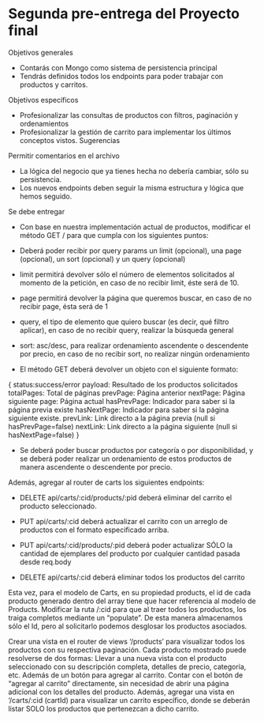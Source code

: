 # Segunda pre-entrega del Proyecto final

Objetivos generales

* Contarás con Mongo como sistema de persistencia principal
* Tendrás definidos todos los endpoints para poder trabajar con productos y carritos.

Objetivos específicos

* Profesionalizar las consultas de productos con filtros, paginación y ordenamientos
* Profesionalizar la gestión de carrito para implementar los últimos conceptos vistos.
Sugerencias

Permitir comentarios en el archivo

* La lógica del negocio que ya tienes hecha no debería cambiar, sólo su persistencia.
* Los nuevos endpoints deben seguir la misma estructura y lógica que hemos seguido.

Se debe entregar

* Con base en nuestra implementación actual de productos, modificar el método GET / para que cumpla con los siguientes puntos:

* Deberá poder recibir por query params un limit (opcional), una page (opcional), un sort (opcional) y un query (opcional)

* limit permitirá devolver sólo el número de elementos solicitados al momento de la petición, en caso de no recibir limit, éste será de 10.

* page permitirá devolver la página que queremos buscar, en caso de no recibir page, ésta será de 1

* query, el tipo de elemento que quiero buscar (es decir, qué filtro aplicar), en caso de no recibir query, realizar la búsqueda general

* sort: asc/desc, para realizar ordenamiento ascendente o descendente por precio, en caso de no recibir sort, no realizar ningún ordenamiento

* El método GET deberá devolver un objeto con el siguiente formato:

{ status:success/error payload: Resultado de los productos solicitados totalPages: Total de páginas prevPage: Página anterior nextPage: Página siguiente page: Página actual hasPrevPage: Indicador para saber si la página previa existe hasNextPage: Indicador para saber si la página siguiente existe. prevLink: Link directo a la página previa (null si hasPrevPage=false) nextLink: Link directo a la página siguiente (null si hasNextPage=false) }

* Se deberá poder buscar productos por categoría o por disponibilidad, y se deberá poder realizar un ordenamiento de estos productos de manera ascendente o descendente por precio.

Además, agregar al router de carts los siguientes endpoints:

* DELETE api/carts/:cid/products/:pid deberá eliminar del carrito el producto seleccionado.

* PUT api/carts/:cid deberá actualizar el carrito con un arreglo de productos con el formato especificado arriba.

* PUT api/carts/:cid/products/:pid deberá poder actualizar SÓLO la cantidad de ejemplares del producto por cualquier cantidad pasada desde req.body

* DELETE api/carts/:cid deberá eliminar todos los productos del carrito

Esta vez, para el modelo de Carts, en su propiedad products, el id de cada producto generado dentro del array tiene que hacer referencia al modelo de Products. Modificar la ruta /:cid para que al traer todos los productos, los traiga completos mediante un “populate”. De esta manera almacenamos sólo el Id, pero al solicitarlo podemos desglosar los productos asociados.

Crear una vista en el router de views ‘/products’ para visualizar todos los productos con su respectiva paginación. Cada producto mostrado puede resolverse de dos formas:
Llevar a una nueva vista con el producto seleccionado con su descripción completa, detalles de precio, categoría, etc. Además de un botón para agregar al carrito.
Contar con el botón de “agregar al carrito” directamente, sin necesidad de abrir una página adicional con los detalles del producto.
Además, agregar una vista en ‘/carts/:cid (cartId) para visualizar un carrito específico, donde se deberán listar SOLO los productos que pertenezcan a dicho carrito.